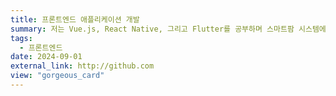 ```yaml
---
title: 프론트엔드 애플리케이션 개발
summary: 저는 Vue.js, React Native, 그리고 Flutter를 공부하며 스마트팜 시스템에서 사용할 수 있는 애플리케이션을 개발하고 있습니다. 제 주요 관심사는 프론트엔드 개발이며, 모바일 및 웹 애플리케이션을 통해 스마트팜 시스템을 제어할 수 있는 사용자 친화적인 인터페이스를 만드는 것입니다.
tags:
  - 프론트엔드
date: 2024-09-01
external_link: http://github.com
view: "gorgeous_card"
---
```

